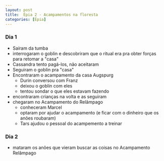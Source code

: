 ```yaml
---
layout: post
title:  Épia 2 - Acampamentos na floresta
categories: [Épia]
---
```


### Dia 1
- Saíram da tumba
- interrogaram o goblin e descobriram que o ritual era pra obter forças para retomar a "casa"
- Cassandra tento pagá-los, não aceitaram
- Seguiram o goblin pra "casa"
- Encontraram o acampamento da casa Augspurg
    - Durin conversou com Franz
    - deixou o goblin com eles
    - tentou sondar o que eles estavam fazendo
- encontraram crianças na volta e as seguiram
- chegaram no Acampamento do Relâmpago
    - conheceram Marcel
    - optaram por ajudar o acampamento (e ficar com o dinheiro que os anões roubaram)
    - Tars ajudou o pessoal do acampemento a treinar

### Dia 2
- mataram os anões que vieram buscar as coisas no Acampamento Relâmpago